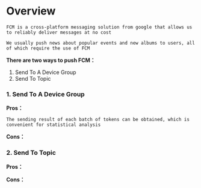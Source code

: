 # Overview

```
FCM is a cross-platform messaging solution from google that allows us to reliably deliver messages at no cost

We usually push news about popular events and new albums to users, all of which require the use of FCM
```

**There are two ways to push FCM：**

1. Send To A Device Group
2. Send To Topic

### 1. Send To A Device Group
**Pros：**
```
The sending result of each batch of tokens can be obtained, which is convenient for statistical analysis
```


**Cons：**


### 2. Send To Topic
**Pros：**


**Cons：**
